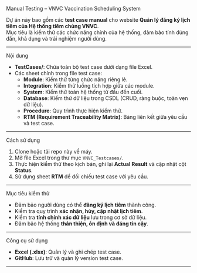 Manual Testing – VNVC Vaccination Scheduling System  

Dự án này bao gồm các **test case manual** cho website **Quản lý đăng ký lịch tiêm của Hệ thống tiêm chủng VNVC**.  
Mục tiêu là kiểm thử các chức năng chính của hệ thống, đảm bảo tính đúng đắn, khả dụng và trải nghiệm người dùng.  

---

Nội dung  

- **TestCases/**: Chứa toàn bộ test case dưới dạng file Excel.  
- Các sheet chính trong file test case:  
  - **Module**: Kiểm thử từng chức năng riêng lẻ.  
  - **Integration**: Kiểm thử luồng tích hợp giữa các module.  
  - **System**: Kiểm thử toàn hệ thống từ đầu đến cuối.  
  - **Database**: Kiểm thử dữ liệu trong CSDL (CRUD, ràng buộc, toàn vẹn dữ liệu).  
  - **Procedure**: Quy trình thực hiện kiểm thử.  
  - **RTM (Requirement Traceability Matrix)**: Bảng liên kết giữa yêu cầu và test case.  

---

Cách sử dụng  

1. Clone hoặc tải repo này về máy.  
2. Mở file Excel trong thư mục `VNVC_Testcases/`.  
3. Thực hiện kiểm thử theo kịch bản, ghi lại **Actual Result** và cập nhật cột **Status**.  
4. Sử dụng sheet **RTM** để đối chiếu test case với yêu cầu.  

---
Mục tiêu kiểm thử  

- Đảm bảo người dùng có thể **đăng ký lịch tiêm** thành công.  
- Kiểm tra quy trình **xác nhận, hủy, cập nhật lịch tiêm**.  
- Kiểm tra **tính chính xác dữ liệu** lưu trong cơ sở dữ liệu.  
- Đảm bảo hệ thống **thân thiện, ổn định và đáng tin cậy**.  

---

Công cụ sử dụng  

- **Excel (.xlsx)**: Quản lý và ghi chép test case.  
- **GitHub**: Lưu trữ và quản lý version test case.  

---
